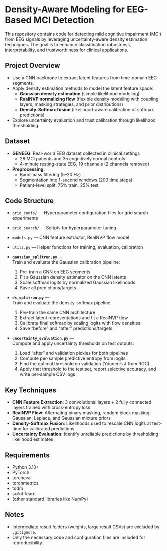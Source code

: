 # Density-Aware Modeling for EEG-Based MCI Detection

This repository contains code for detecting mild cognitive impairment (MCI) from EEG signals by leveraging uncertainty-aware density estimation techniques.
The goal is to enhance classification robustness, interpretability, and trustworthiness for clinical applications.

## Project Overview
- Use a CNN backbone to extract latent features from time-domain EEG segments.
- Apply density estimation methods to model the latent feature space:
  - **Gaussian density estimation** (simple likelihood modeling)
  - **RealNVP normalizing flow** (flexible density modeling with coupling layers, masking strategies, and prior distributions)
  - **Density-Softmax fusion** (likelihood-aware calibration of softmax predictions)
- Explore uncertainty evaluation and trust calibration through likelihood thresholding.

## Dataset
- **GENEEG**: Real-world EEG dataset collected in clinical settings
  - 28 MCI patients and 35 cognitively normal controls
  - 4-minute resting-state EEG, 19 channels (2 channels removed)
- **Preprocessing**:
  - Band-pass filtering (5–20 Hz)
  - Segmentation into 1-second windows (200 time steps)
  - Patient-level split: 75% train, 25% test

## Code Structure
- `grid_confs/` — Hyperparameter configuration files for grid search experiments
- `grid_search/` — Scripts for hyperparameter tuning
- `models.py` — CNN feature extractor, RealNVP flow model
- `utils.py` — Helper functions for training, evaluation, calibration
- **`gaussian_splitrun.py`** —  
  Train and evaluate the Gaussian calibration pipeline:  
  1. Pre-train a CNN on EEG segments 
  2. Fit a Gaussian density estimator on the CNN latents  
  3. Scale softmax logits by normalized Gaussian likelihoods  
  4. Save all predictions/targets

- **`ds_splitrun.py`** —  
  Train and evaluate the density-softmax pipeline:  
  1. Pre-train the same CNN architecture 
  2. Extract latent representations and fit a RealNVP flow  
  3. Calibrate final softmax by scaling logits with flow densities  
  4. Save “before” and “after” predictions/targets

- **`uncertainty_evaluation.py`** —  
  Compute and apply uncertainty thresholds on test outputs:  
  1. Load “after” and validation pickles for both pipelines  
  2. Compute per-sample predictive entropy from logits  
  3. Find the optimal threshold on validation (Youden’s J from ROC)  
  4. Apply that threshold to the test set, report selective accuracy, and write per-sample CSV logs  


## Key Techniques
- **CNN Feature Extraction**: 3 convolutional layers + 2 fully connected layers trained with cross-entropy loss
- **RealNVP Flow**: Alternating binary masking, random block masking; Gaussian, Laplace, and Gaussian mixture priors
- **Density-Softmax Fusion**: Likelihoods used to rescale CNN logits at test-time for calibrated predictions
- **Uncertainty Evaluation**: Identify unreliable predictions by thresholding likelihood estimates

## Requirements
- Python 3.10+
- PyTorch
- torcheval
- torchmetrics
- tqdm
- scikit-learn
- (other standard libraries like NumPy)

## Notes
- Intermediate result folders (weights, large result CSVs) are excluded by `.gitignore`.
- Only the necessary code and configuration files are included for reproducibility.